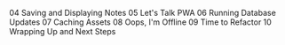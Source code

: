 04 Saving and Displaying Notes
05 Let's Talk PWA
06 Running Database Updates
07 Caching Assets
08 Oops, I'm Offline
09 Time to Refactor
10 Wrapping Up and Next Steps
